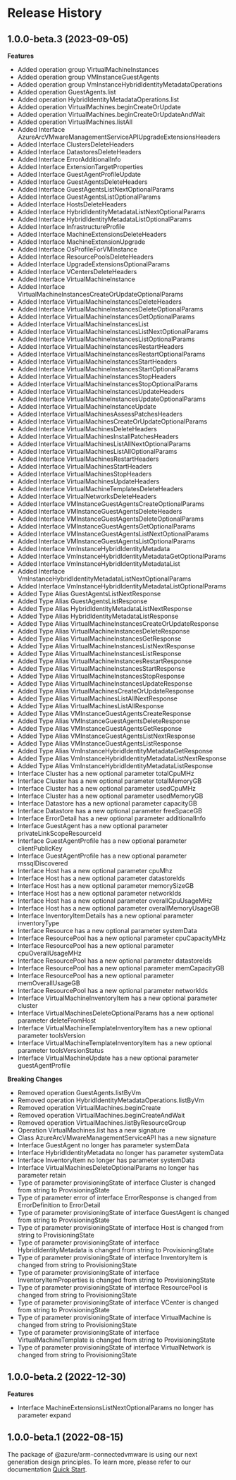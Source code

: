 # Release History
    
## 1.0.0-beta.3 (2023-09-05)
    
**Features**

  - Added operation group VirtualMachineInstances
  - Added operation group VMInstanceGuestAgents
  - Added operation group VmInstanceHybridIdentityMetadataOperations
  - Added operation GuestAgents.list
  - Added operation HybridIdentityMetadataOperations.list
  - Added operation VirtualMachines.beginCreateOrUpdate
  - Added operation VirtualMachines.beginCreateOrUpdateAndWait
  - Added operation VirtualMachines.listAll
  - Added Interface AzureArcVMwareManagementServiceAPIUpgradeExtensionsHeaders
  - Added Interface ClustersDeleteHeaders
  - Added Interface DatastoresDeleteHeaders
  - Added Interface ErrorAdditionalInfo
  - Added Interface ExtensionTargetProperties
  - Added Interface GuestAgentProfileUpdate
  - Added Interface GuestAgentsDeleteHeaders
  - Added Interface GuestAgentsListNextOptionalParams
  - Added Interface GuestAgentsListOptionalParams
  - Added Interface HostsDeleteHeaders
  - Added Interface HybridIdentityMetadataListNextOptionalParams
  - Added Interface HybridIdentityMetadataListOptionalParams
  - Added Interface InfrastructureProfile
  - Added Interface MachineExtensionsDeleteHeaders
  - Added Interface MachineExtensionUpgrade
  - Added Interface OsProfileForVMInstance
  - Added Interface ResourcePoolsDeleteHeaders
  - Added Interface UpgradeExtensionsOptionalParams
  - Added Interface VCentersDeleteHeaders
  - Added Interface VirtualMachineInstance
  - Added Interface VirtualMachineInstancesCreateOrUpdateOptionalParams
  - Added Interface VirtualMachineInstancesDeleteHeaders
  - Added Interface VirtualMachineInstancesDeleteOptionalParams
  - Added Interface VirtualMachineInstancesGetOptionalParams
  - Added Interface VirtualMachineInstancesList
  - Added Interface VirtualMachineInstancesListNextOptionalParams
  - Added Interface VirtualMachineInstancesListOptionalParams
  - Added Interface VirtualMachineInstancesRestartHeaders
  - Added Interface VirtualMachineInstancesRestartOptionalParams
  - Added Interface VirtualMachineInstancesStartHeaders
  - Added Interface VirtualMachineInstancesStartOptionalParams
  - Added Interface VirtualMachineInstancesStopHeaders
  - Added Interface VirtualMachineInstancesStopOptionalParams
  - Added Interface VirtualMachineInstancesUpdateHeaders
  - Added Interface VirtualMachineInstancesUpdateOptionalParams
  - Added Interface VirtualMachineInstanceUpdate
  - Added Interface VirtualMachinesAssessPatchesHeaders
  - Added Interface VirtualMachinesCreateOrUpdateOptionalParams
  - Added Interface VirtualMachinesDeleteHeaders
  - Added Interface VirtualMachinesInstallPatchesHeaders
  - Added Interface VirtualMachinesListAllNextOptionalParams
  - Added Interface VirtualMachinesListAllOptionalParams
  - Added Interface VirtualMachinesRestartHeaders
  - Added Interface VirtualMachinesStartHeaders
  - Added Interface VirtualMachinesStopHeaders
  - Added Interface VirtualMachinesUpdateHeaders
  - Added Interface VirtualMachineTemplatesDeleteHeaders
  - Added Interface VirtualNetworksDeleteHeaders
  - Added Interface VMInstanceGuestAgentsCreateOptionalParams
  - Added Interface VMInstanceGuestAgentsDeleteHeaders
  - Added Interface VMInstanceGuestAgentsDeleteOptionalParams
  - Added Interface VMInstanceGuestAgentsGetOptionalParams
  - Added Interface VMInstanceGuestAgentsListNextOptionalParams
  - Added Interface VMInstanceGuestAgentsListOptionalParams
  - Added Interface VmInstanceHybridIdentityMetadata
  - Added Interface VmInstanceHybridIdentityMetadataGetOptionalParams
  - Added Interface VmInstanceHybridIdentityMetadataList
  - Added Interface VmInstanceHybridIdentityMetadataListNextOptionalParams
  - Added Interface VmInstanceHybridIdentityMetadataListOptionalParams
  - Added Type Alias GuestAgentsListNextResponse
  - Added Type Alias GuestAgentsListResponse
  - Added Type Alias HybridIdentityMetadataListNextResponse
  - Added Type Alias HybridIdentityMetadataListResponse
  - Added Type Alias VirtualMachineInstancesCreateOrUpdateResponse
  - Added Type Alias VirtualMachineInstancesDeleteResponse
  - Added Type Alias VirtualMachineInstancesGetResponse
  - Added Type Alias VirtualMachineInstancesListNextResponse
  - Added Type Alias VirtualMachineInstancesListResponse
  - Added Type Alias VirtualMachineInstancesRestartResponse
  - Added Type Alias VirtualMachineInstancesStartResponse
  - Added Type Alias VirtualMachineInstancesStopResponse
  - Added Type Alias VirtualMachineInstancesUpdateResponse
  - Added Type Alias VirtualMachinesCreateOrUpdateResponse
  - Added Type Alias VirtualMachinesListAllNextResponse
  - Added Type Alias VirtualMachinesListAllResponse
  - Added Type Alias VMInstanceGuestAgentsCreateResponse
  - Added Type Alias VMInstanceGuestAgentsDeleteResponse
  - Added Type Alias VMInstanceGuestAgentsGetResponse
  - Added Type Alias VMInstanceGuestAgentsListNextResponse
  - Added Type Alias VMInstanceGuestAgentsListResponse
  - Added Type Alias VmInstanceHybridIdentityMetadataGetResponse
  - Added Type Alias VmInstanceHybridIdentityMetadataListNextResponse
  - Added Type Alias VmInstanceHybridIdentityMetadataListResponse
  - Interface Cluster has a new optional parameter totalCpuMHz
  - Interface Cluster has a new optional parameter totalMemoryGB
  - Interface Cluster has a new optional parameter usedCpuMHz
  - Interface Cluster has a new optional parameter usedMemoryGB
  - Interface Datastore has a new optional parameter capacityGB
  - Interface Datastore has a new optional parameter freeSpaceGB
  - Interface ErrorDetail has a new optional parameter additionalInfo
  - Interface GuestAgent has a new optional parameter privateLinkScopeResourceId
  - Interface GuestAgentProfile has a new optional parameter clientPublicKey
  - Interface GuestAgentProfile has a new optional parameter mssqlDiscovered
  - Interface Host has a new optional parameter cpuMhz
  - Interface Host has a new optional parameter datastoreIds
  - Interface Host has a new optional parameter memorySizeGB
  - Interface Host has a new optional parameter networkIds
  - Interface Host has a new optional parameter overallCpuUsageMHz
  - Interface Host has a new optional parameter overallMemoryUsageGB
  - Interface InventoryItemDetails has a new optional parameter inventoryType
  - Interface Resource has a new optional parameter systemData
  - Interface ResourcePool has a new optional parameter cpuCapacityMHz
  - Interface ResourcePool has a new optional parameter cpuOverallUsageMHz
  - Interface ResourcePool has a new optional parameter datastoreIds
  - Interface ResourcePool has a new optional parameter memCapacityGB
  - Interface ResourcePool has a new optional parameter memOverallUsageGB
  - Interface ResourcePool has a new optional parameter networkIds
  - Interface VirtualMachineInventoryItem has a new optional parameter cluster
  - Interface VirtualMachinesDeleteOptionalParams has a new optional parameter deleteFromHost
  - Interface VirtualMachineTemplateInventoryItem has a new optional parameter toolsVersion
  - Interface VirtualMachineTemplateInventoryItem has a new optional parameter toolsVersionStatus
  - Interface VirtualMachineUpdate has a new optional parameter guestAgentProfile

**Breaking Changes**

  - Removed operation GuestAgents.listByVm
  - Removed operation HybridIdentityMetadataOperations.listByVm
  - Removed operation VirtualMachines.beginCreate
  - Removed operation VirtualMachines.beginCreateAndWait
  - Removed operation VirtualMachines.listByResourceGroup
  - Operation VirtualMachines.list has a new signature
  - Class AzureArcVMwareManagementServiceAPI has a new signature
  - Interface GuestAgent no longer has parameter systemData
  - Interface HybridIdentityMetadata no longer has parameter systemData
  - Interface InventoryItem no longer has parameter systemData
  - Interface VirtualMachinesDeleteOptionalParams no longer has parameter retain
  - Type of parameter provisioningState of interface Cluster is changed from string to ProvisioningState
  - Type of parameter error of interface ErrorResponse is changed from ErrorDefinition to ErrorDetail
  - Type of parameter provisioningState of interface GuestAgent is changed from string to ProvisioningState
  - Type of parameter provisioningState of interface Host is changed from string to ProvisioningState
  - Type of parameter provisioningState of interface HybridIdentityMetadata is changed from string to ProvisioningState
  - Type of parameter provisioningState of interface InventoryItem is changed from string to ProvisioningState
  - Type of parameter provisioningState of interface InventoryItemProperties is changed from string to ProvisioningState
  - Type of parameter provisioningState of interface ResourcePool is changed from string to ProvisioningState
  - Type of parameter provisioningState of interface VCenter is changed from string to ProvisioningState
  - Type of parameter provisioningState of interface VirtualMachine is changed from string to ProvisioningState
  - Type of parameter provisioningState of interface VirtualMachineTemplate is changed from string to ProvisioningState
  - Type of parameter provisioningState of interface VirtualNetwork is changed from string to ProvisioningState
    
    
## 1.0.0-beta.2 (2022-12-30)
    
**Features**

  - Interface MachineExtensionsListNextOptionalParams no longer has parameter expand
    
    
## 1.0.0-beta.1 (2022-08-15)

The package of @azure/arm-connectedvmware is using our next generation design principles. To learn more, please refer to our documentation [Quick Start](https://aka.ms/js-track2-quickstart).
